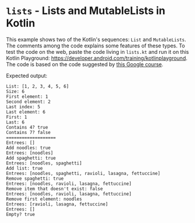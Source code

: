 # `lists` - Lists and MutableLists in Kotlin

This example shows two of the Kotlin's sequences: `List` and `MutableLists`. The comments
among the code explains some features of these types. To test the code on the web, paste the code
living in `lists.kt` and run it on this Kotlin Playground: https://developer.android.com/training/kotlinplayground.
The code is based on the code suggested by [this Google course](https://developer.android.com/courses/android-basics-kotlin/course).

Expected output:

```
List: [1, 2, 3, 4, 5, 6]
Size: 6
First element: 1
Second element: 2
Last index: 5
Last element: 6
First: 1
Last: 6
Contains 4? true
Contains 7? false
===================
Entrees: []
Add noodles: true
Entrees: [noodles]
Add spaghetti: true
Entrees: [noodles, spaghetti]
Add list: true
Entrees: [noodles, spaghetti, ravioli, lasagna, fettuccine]
Remove spaghetti: true
Entrees: [noodles, ravioli, lasagna, fettuccine]
Remove item that doesn't exist: false
Entrees: [noodles, ravioli, lasagna, fettuccine]
Remove first element: noodles
Entrees: [ravioli, lasagna, fettuccine]
Entrees: []
Empty? true
```
